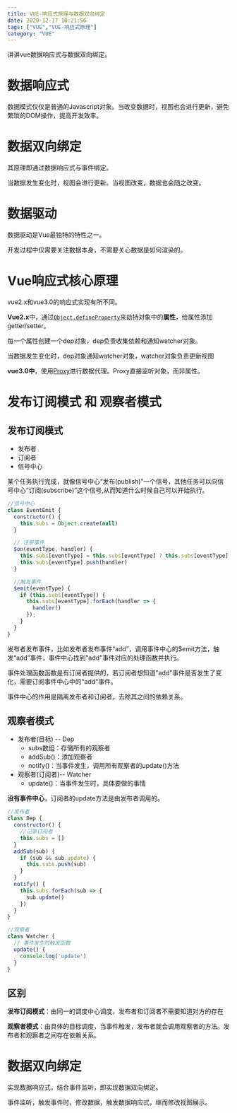 ```yaml
---
title: VUE-响应式原理与数据双向绑定
date: 2020-12-17 10:21:56
tags: ["VUE","VUE-响应式原理"]
category: "VUE"
---
```


讲讲vue数据响应式与数据双向绑定。

# 数据响应式

数据模式仅仅是普通的Javascript对象。当改变数据时，视图也会进行更新，避免繁琐的DOM操作，提高开发效率。

# 数据双向绑定

其原理即通过数据响应式与事件绑定。

当数据发生变化时，视图会进行更新。当视图改变，数据也会随之改变。

# 数据驱动

数据驱动是Vue最独特的特性之一。

开发过程中仅需要关注数据本身，不需要关心数据是如何渲染的。

# Vue响应式核心原理

vue2.x和vue3.0的响应式实现有所不同。

**Vue2.x**中，通过[`Object.defineProperty`](/2020/12/18/JS/Object.defineProperty/)来劫持对象中的**属性**，给属性添加getter/setter。

每一个属性创建一个dep对象，dep负责收集依赖和通知watcher对象。

当数据发生变化时，dep对象通知watcher对象，watcher对象负责更新视图

**vue3.0中**，使用[Proxy](/2020/11/15/JS/ECMAScript/#Proxy-代理对象)进行数据代理。Proxy直接监听对象，而非属性。

# 发布订阅模式 和 观察者模式

## 发布订阅模式

* 发布者
* 订阅者
* 信号中心

某个任务执行完成，就像信号中心“发布(publish)”一个信号，其他任务可以向信号中心“订阅(subscribe)”这个信号,从而知道什么时候自己可以开始执行。

```js
//信号中心
class EventEmit {
  constructor() {
    this.subs = Object.create(null)
  }

  // 注册事件
  $on(eventType, handler) {
    this.subs[eventType] = this.subs[eventType] ? this.subs[eventType] : []
    this.subs[eventType].push(handler)
  }

  //触发事件
  $emit(eventType) {
    if (this.subs[eventType]) {
      this.subs[eventType].forEach(handler => {
        handler()
      });
    }
  }
}
```

发布者发布事件，比如发布者发布事件“add”，调用事件中心的$emit方法，触发“add”事件，事件中心找到"add"事件对应的处理函数并执行。

事件处理函数函数是有订阅者提供的，若订阅者想知道"add"事件是否发生了变化，需要订阅事件中心中的"add"事件。

事件中心的作用是隔离发布者和订阅者，去除其之间的依赖关系。

## 观察者模式

* 发布者(目标) -- Dep
  * subs数组：存储所有的观察者
  * addSub()：添加观察者
  * notify()：当事件发生，调用所有观察者的update()方法
* 观察者(订阅者)-- Watcher
  * update()：当事件发生时，具体要做的事情

**没有事件中心**，订阅者的update方法是由发布者调用的。

```js
//发布者
class Dep {
  constructor() {
    //记录订阅者
    this.subs = []
  }
  addSub(sub) {
    if (sub && sub.update) {
      this.subs.push(sub)
    }
  }
  notify() {
    this.subs.forEach(sub => {
      sub.update()
    })
  }
}

//观察者
class Watcher {
  // 事件发生时触发函数
  update() {
    console.log('update')
  }
}
```

## 区别

**发布订阅模式**：由同一的调度中心调度，发布者和订阅者不需要知道对方的存在

**观察者模式**：由具体的目标调度，当事件触发，发布者就会调用观察者的方法。发布者和观察者之间存在依赖关系。

# 数据双向绑定

实现数据响应式，结合事件监听，即实现数据双向绑定。

事件监听，触发事件时，修改数据，触发数据响应式，继而修改视图展示。

